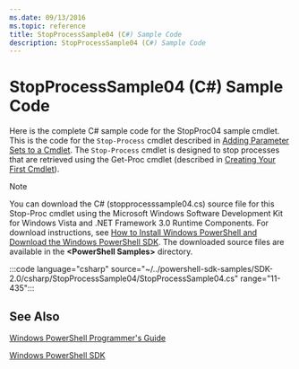 ```yaml
---
ms.date: 09/13/2016
ms.topic: reference
title: StopProcessSample04 (C#) Sample Code
description: StopProcessSample04 (C#) Sample Code
---
```

# StopProcessSample04 (C#) Sample Code

Here is the complete C# sample code for the StopProc04 sample cmdlet. This is the code for the
`Stop-Process` cmdlet described in
[Adding Parameter Sets to a Cmdlet](../cmdlet/adding-parameter-sets-to-a-cmdlet.md). The
`Stop-Process` cmdlet is designed to stop processes that are retrieved using the Get-Proc cmdlet
(described in [Creating Your First Cmdlet](../cmdlet/creating-a-cmdlet-without-parameters.md)).

> [!NOTE]
> You can download the C# (stopprocesssample04.cs) source file for this Stop-Proc cmdlet using the
> Microsoft Windows Software Development Kit for Windows Vista and .NET Framework 3.0 Runtime
> Components. For download instructions, see
> [How to Install Windows PowerShell and Download the Windows PowerShell SDK](/powershell/scripting/developer/installing-the-windows-powershell-sdk).
> The downloaded source files are available in the **\<PowerShell Samples>** directory.

:::code language="csharp" source="~/../powershell-sdk-samples/SDK-2.0/csharp/StopProcessSample04/StopProcessSample04.cs" range="11-435":::

## See Also

[Windows PowerShell Programmer's Guide](./windows-powershell-programmer-s-guide.md)

[Windows PowerShell SDK](../windows-powershell-reference.md)
